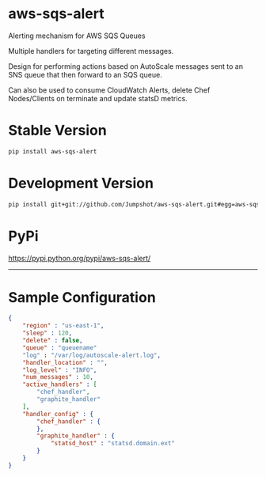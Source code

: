aws-sqs-alert
===========

Alerting mechanism for AWS SQS Queues

Multiple handlers for targeting different messages.

Design for performing actions based on AutoScale messages sent to an SNS queue that then forward to an SQS queue.

Can also be used to consume CloudWatch Alerts, delete Chef Nodes/Clients on terminate and update statsD metrics.

# Stable Version
```bash
pip install aws-sqs-alert
```

# Development Version
```bash
pip install git+git://github.com/Jumpshot/aws-sqs-alert.git#egg=aws-sqs-alert
```

# PyPi
https://pypi.python.org/pypi/aws-sqs-alert/

-------------------------------------------------------------

# Sample Configuration
```json
{
	"region" : "us-east-1",
	"sleep" : 120,
	"delete" : false,
	"queue" : "queuename"
	"log" : "/var/log/autoscale-alert.log",
	"handler_location" : "",
	"log_level" : "INFO",
	"num_messages" : 10,
	"active_handlers" : [
		"chef_handler",
		"graphite_handler"
	],
	"handler_config" : {
		"chef_handler" : {
		},
		"graphite_handler" : {
			"statsd_host" : "statsd.domain.ext"
		}
	} 
}
```